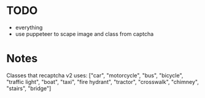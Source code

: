 # TODO

* everything
* use puppeteer to scape image and class from captcha 




# Notes 
Classes that recaptcha v2 uses: ["car", "motorcycle", "bus", "bicycle", "traffic light", "boat", "taxi", "fire hydrant", "tractor", "crosswalk", "chimney", "stairs", "bridge"]

